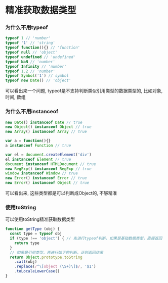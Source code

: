 # 精准获取数据类型

### 为什么不用typeof

```js
typeof 1 // 'number'
typeof '1' // 'string'
typeof function(){} // 'function'
typeof null // 'object'
typeof undefined // 'undefined'
typeof NaN // 'number'
typeof Infinity // 'number'
typeof 1.2 // 'number'
typeof Symbol('1') // symbol
typeof new Date() // 'object'
```

可以看出来一个问题, typeof是不支持判断类似引用类型的数据类型的, 比如对象, 时间, 数组

### 为什么不用instanceof

```javascript
new Date() instanceof Date // true
new Object() instanceof Object // true
new Array() instanceof Array // true

var a = function(){}
a instanceof Function // true

var el = document.createElement('div')
el instanceof Element // true
document instanceof HTMLDocument // true
new RegExp() instanceof RegExp // true
window instanceof Window // true
new Error() instanceof Error // true
new Error() instanceof Object // true
```

可以看出来, 这些类型都是可以判断成Object的, 不够精准

### 使用toString

可以使用toString精准获取数据类型

```javascript
function getType (obj) {
  const type = typeof obj
  if (type !== 'object') { // 先进行typeof判断，如果是基础数据类型，直接返回
    return type
  }
  // 如果是引用类型，再进行如下的判断，正则返回结果
  return Object.prototype.toString
    .call(obj)
    .replace(/^\[object (\S+)\]$/, '$1')
    .toLocaleLowerCase()
}
```

